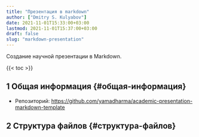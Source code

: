 ```yaml
---
title: "Презентация в markdown"
author: ["Dmitry S. Kulyabov"]
date: 2021-11-01T15:33:00+03:00
lastmod: 2021-11-01T15:37:00+03:00
draft: false
slug: "markdown-presentation"
---
```


Создание научной презентации в Markdown.

<!--more-->

{{< toc >}}


## <span class="section-num">1</span> Общая информация {#общая-информация}

-   Репозиторий: <https://github.com/yamadharma/academic-presentation-markdown-template>


## <span class="section-num">2</span> Структура файлов {#структура-файлов}
